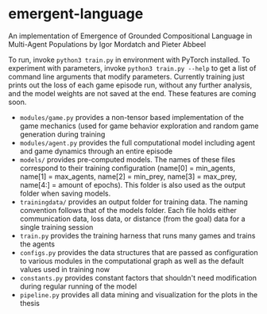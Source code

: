 # emergent-language
An implementation of Emergence of Grounded Compositional Language in Multi-Agent Populations by Igor Mordatch and Pieter Abbeel

To run, invoke `python3 train.py` in environment with PyTorch installed. To experiment with parameters, invoke `python3 train.py --help` to get a list of command line arguments that modify parameters. Currently training just prints out the loss of each game episode run, without any further analysis, and the model weights are not saved at the end. These features are coming soon.

* `modules/game.py` provides a non-tensor based implementation of the game mechanics (used for game behavior exploration and random game generation during training
* `modules/agent.py` provides the full computational model including agent and game dynamics through an entire episode
* `models/` provides pre-computed models. The names of these files correspond to their training configuration (name[0] = min_agents, name[1] = max_agents, name[2] = min_prey, name[3] = max_prey, name[4:] = amount of epochs). This folder is also used as the output folder when saving models. 
* `trainingdata/` provides an output folder for training data. The naming convention follows that of the models folder. Each file holds either communication data, loss data, or distance (from the goal) data for a single training session  
* `train.py` provides the training harness that runs many games and trains the agents
* `configs.py` provides the data structures that are passed as configuration to various modules in the computational graph as well as the default values used in training now
* `constants.py` provides constant factors that shouldn't need modification during regular running of the model
* `pipeline.py` provides all data mining and visualization for the plots in the thesis
